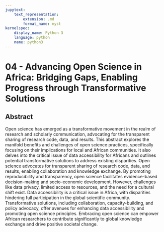 ```yaml
---
jupytext:
    text_representation:
        extension: .md
        format_name: myst
kernelspec:
    display_name: Python 3
    language: python
    name: python3
---
```

# 04 - 	Advancing Open Science in Africa: Bridging Gaps, Enabling Progress through Transformative Solutions

## Abstract 
Open science has emerged as a transformative movement in the realm of research and scholarly communication, advocating for the transparent sharing of research code, data, and results. This abstract explores the manifold benefits and challenges of open science practices, specifically focusing on their implications for local and African communities. It also delves into the critical issue of data accessibility for Africans and outlines potential transformative solutions to address existing disparities. Open science advocates for transparent sharing of research code, data, and results, enabling collaboration and knowledge exchange. By promoting reproducibility and transparency, open science facilitates evidence-based decision-making and socio-economic development. However, challenges like data privacy, limited access to resources, and the need for a cultural shift exist. Data accessibility is a critical issue in Africa, with disparities hindering full participation in the global scientific community. Transformative solutions, including collaboration, capacity-building, and policy advocacy, offer avenues for enhancing data accessibility and promoting open science principles. Embracing open science can empower African researchers to contribute significantly to global knowledge exchange and drive positive societal change.